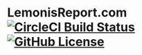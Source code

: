 # LemonisReport.com [![CircleCI Build Status](https://circleci.com/gh/felicianotech/lemonisreport.com.svg?style=shield)](https://circleci.com/gh/felicianotech/lemonisreport.com) [![GitHub License](https://img.shields.io/badge/license-MIT-blue.svg)](https://raw.githubusercontent.com/felicianotech/lemonisreport.com/master/LICENSE)
